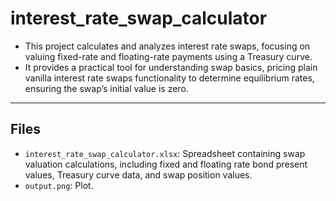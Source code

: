 # interest_rate_swap_calculator

- This project calculates and analyzes interest rate swaps, focusing on valuing fixed-rate and floating-rate payments using a Treasury curve.
- It provides a practical tool for understanding swap basics, pricing plain vanilla interest rate swaps functionality to determine equilibrium rates, ensuring the swap’s initial value is zero.

---

## Files
- `interest_rate_swap_calculator.xlsx`: Spreadsheet containing swap valuation calculations, including fixed and floating rate bond present values, Treasury curve data, and swap position values.
- `output.png`: Plot.
